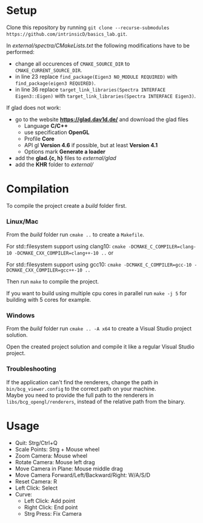 # Setup

Clone this repository by running `git clone --recurse-submodules https://github.com/intrinsicD/basics_lab.git`.

In *external/spectra/CMakeLists.txt* the following modifications have to be performed:
  - change all occurences of `CMAKE_SOURCE_DIR` to `CMAKE_CURRENT_SOURCE_DIR`.
  - in line 23 replace `find_package(Eigen3 NO_MODULE REQUIRED)` with `find_package(eigen3 REQUIRED)`.
  - in line 36 replace `target_link_libraries(Spectra INTERFACE Eigen3::Eigen)` with `target_link_libraries(Spectra INTERFACE Eigen3)`.

If glad does not work:
- go to the website **https://glad.dav1d.de/** and download the glad files
  - Language **C/C++**
  - use specification **OpenGL**
  - Profile **Core**
  - API gl **Version 4.6** if possible, but at least **Version 4.1**
  - Options mark **Generate a loader**
- add the **glad.{c, h}** files to *external/glad*
- add the **KHR** folder to *external/*


# Compilation

To compile the project create a *build* folder first.

### Linux/Mac

From the *build* folder run `cmake ..` to create a `Makefile`.

For std::filesystem support using clang10: `cmake -DCMAKE_C_COMPILER=clang-10 -DCMAKE_CXX_COMPILER=clang++-10 ..` or

For std::filesystem support using gcc10: `cmake -DCMAKE_C_COMPILER=gcc-10 -DCMAKE_CXX_COMPILER=gcc++-10 ..`

Then run `make` to compile the project.

If you want to build using multiple cpu cores in parallel run `make -j 5` for building with 5 cores for example.

### Windows

From the *build* folder run `cmake .. -A x64` to create a Visual Studio project solution.

Open the created project solution and compile it like a regular Visual Studio project.


### Troubleshooting

If the application can't find the renderers, change the path in `bin/bcg_viewer.config` to the correct path on your machine.  
Maybe you need to provide the full path to the renderers in `libs/bcg_opengl/renderers`, instead of the relative path from the binary.

# Usage

- Quit: Strg/Ctrl+Q
- Scale Points: Strg + Mouse wheel
- Zoom Camera: Mouse wheel
- Rotate Camera: Mouse left drag
- Move Camera in Plane: Mouse middle drag
- Move Camera Forward/Left/Backward/Right: W/A/S/D
- Reset Camera: R
- Left Click: Select
- Curve:
  - Left Click: Add point
  - Right Click: End point
  - Strg Press: Fix Camera
